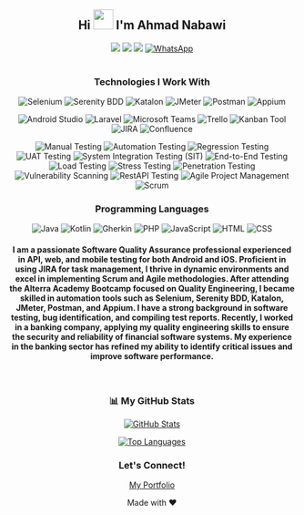 <h2 align="center"> Hi
<img src="https://raw.githubusercontent.com/iampavangandhi/iampavangandhi/master/gifs/Hi.gif" width=35 />
 I'm Ahmad Nabawi
</h2>
  
<div align="center">
<a href="mailto:a.nabawi16@gmail.com"> <img src="http://img.shields.io/badge/-Gmail-D14836?style=flat&logo=gmail&logoColor=white" target="_blank"></a>
<a href="https://www.linkedin.com/in/ahmad-nabawi-2448341b4/"><img src="http://img.shields.io/badge/-LinkedIn-%230077B5.svg?style=flat&logo=linkedin&logoColor=white" target="_blank"></a>
<a href="https://t.me/Nabawi16"><img src="http://img.shields.io/badge/-Telegram-2CA5E0?style=flat&logo=telegram&logoColor=white" target="_blank"></a>
<a href="https://wa.me/6289661773995">
    <img src="https://img.shields.io/badge/-WhatsApp-25D366?style=flat&logo=whatsapp&logoColor=white" alt="WhatsApp" target="_blank">
  </a>
</div>
<br />

<!-- Teknologi -->
<h3 align="center">Technologies I Work With</h3>
<p align="center">
  <img src="https://img.shields.io/badge/-Selenium-%23FF4500?style=flat&logo=selenium&logoColor=white" alt="Selenium">
  <img src="https://img.shields.io/badge/-Serenity_BDD-%23118ADD?style=flat&logo=serenitybdd&logoColor=white" alt="Serenity BDD">
  <img src="https://img.shields.io/badge/-Katalon-%23404D59?style=flat&logo=katalon&logoColor=white" alt="Katalon">
  <img src="https://img.shields.io/badge/-JMeter-%23FF4500?style=flat&logo=apachejmeter&logoColor=white" alt="JMeter">
  <img src="https://img.shields.io/badge/-Postman-%23FF6C37?style=flat&logo=postman&logoColor=white" alt="Postman">
  <img src="https://img.shields.io/badge/-Appium-%2382C44D?style=flat&logo=appium&logoColor=white" alt="Appium">
</p>
<p align="center">
  <img src="https://img.shields.io/badge/-Android_Studio-%233DDC84?style=flat&logo=androidstudio&logoColor=white" alt="Android Studio">
  <img src="https://img.shields.io/badge/-Laravel-%23FF2D20?style=flat&logo=laravel&logoColor=white" alt="Laravel">
  <img src="https://img.shields.io/badge/-Microsoft_Teams-%236264A7?style=flat&logo=microsoftteams&logoColor=white" alt="Microsoft Teams">
  <img src="https://img.shields.io/badge/-Trello-%23026AA7?style=flat&logo=trello&logoColor=white" alt="Trello">
  <img src="https://img.shields.io/badge/-Kanban_Tool-%231F4F94?style=flat&logo=kanbantool&logoColor=white" alt="Kanban Tool">
  <img src="https://img.shields.io/badge/-JIRA-%230A0FFF?style=flat&logo=jira&logoColor=white" alt="JIRA">
  <img src="https://img.shields.io/badge/-Confluence-%23015BA6?style=flat&logo=confluence&logoColor=white" alt="Confluence">
</p>
<p align="center">
  <img src="https://img.shields.io/badge/-Manual_Testing-%230D47A1?style=flat" alt="Manual Testing">
  <img src="https://img.shields.io/badge/-Automation_Testing-%234CAF50?style=flat" alt="Automation Testing">
  <img src="https://img.shields.io/badge/-Regression_Testing-%23E91E63?style=flat" alt="Regression Testing">
  <img src="https://img.shields.io/badge/-UAT_Testing-%23FFC107?style=flat" alt="UAT Testing">
  <img src="https://img.shields.io/badge/-System_Integration_Testing-%23004D40?style=flat" alt="System Integration Testing (SIT)">
  <img src="https://img.shields.io/badge/-End_to_End_Testing-%233E2723?style=flat" alt="End-to-End Testing">
  <img src="https://img.shields.io/badge/-Load_Testing-%231A237E?style=flat" alt="Load Testing">
  <img src="https://img.shields.io/badge/-Stress_Testing-%23D32F2F?style=flat" alt="Stress Testing">
  <img src="https://img.shields.io/badge/-Penetration_Testing-%239C27B0?style=flat" alt="Penetration Testing">
  <img src="https://img.shields.io/badge/-Vulnerability_Scanning-%23FF5722?style=flat" alt="Vulnerability Scanning">
  <img src="https://img.shields.io/badge/-RestAPI_Testing-%23009688?style=flat" alt="RestAPI Testing">
  <img src="https://img.shields.io/badge/-Agile_Project_Management-%232C3E50?style=flat" alt="Agile Project Management">
  <img src="https://img.shields.io/badge/-Scrum-%23339933?style=flat" alt="Scrum">
</p>
<!-- Bahasa Pemrograman -->
<h3 align="center">Programming Languages</h3>
<p align="center">
  <img src="https://img.shields.io/badge/-Java-%23FF4500?style=flat&logo=java&logoColor=white" alt="Java">
  <img src="https://img.shields.io/badge/-Kotlin-%230095D5?style=flat&logo=kotlin&logoColor=white" alt="Kotlin">
  <img src="https://img.shields.io/badge/-Gherkin-%23007A74?style=flat" alt="Gherkin">
  <img src="https://img.shields.io/badge/-PHP-%23777BB4?style=flat&logo=php&logoColor=white" alt="PHP">
  <img src="https://img.shields.io/badge/-JavaScript-%23F7DF1E?style=flat&logo=javascript&logoColor=black" alt="JavaScript">
  <img src="https://img.shields.io/badge/-HTML-%23E34F26?style=flat&logo=html5&logoColor=white" alt="HTML">
  <img src="https://img.shields.io/badge/-CSS-%231572B6?style=flat&logo=css3&logoColor=white" alt="CSS">
</p>


<h4 align="center">I am a passionate Software Quality Assurance professional experienced in API, web, and mobile testing for both Android and iOS. Proficient in using JIRA for task management, I thrive in dynamic environments and excel in implementing Scrum and Agile methodologies. After attending the Alterra Academy Bootcamp focused on Quality Engineering, I became skilled in automation tools such as Selenium, Serenity BDD, Katalon, JMeter, Postman, and Appium. I have a strong background in software testing, bug identification, and compiling test reports.
Recently, I worked in a banking company, applying my quality engineering skills to ensure the security and reliability of financial software systems. My experience in the banking sector has refined my ability to identify critical issues and improve software performance.
</h4>
<br/>

<h3 align="center">📊 My GitHub Stats</h3>
<p align="center">
  <a href="https://github.com/nabawi16/github-readme-stats">
    <img src="https://github-readme-stats.vercel.app/api?username=nabawi16&show_icons=true&theme=tokyonight&locale=en&cache_seconds=1800" alt="GitHub Stats" />
  </a>
</p>
<p align="center">
  <a href="https://github.com/nabawi16/github-readme-stats">
    <img src="https://github-readme-stats.vercel.app/api/top-langs?username=nabawi16&show_icons=true&theme=tokyonight&locale=en&layout=compact&cache_seconds=1800" alt="Top Languages" />
  </a>
</p>





<!-- Contact and Follow -->
<h3 align="center">Let's Connect!</h3>
<p align="center">
  <a href="https://nabawi-portfolio.com/" target="_blank">My Portfolio</a>
</p>

<!-- Footer -->
<p align="center">Made with ❤️</p>

